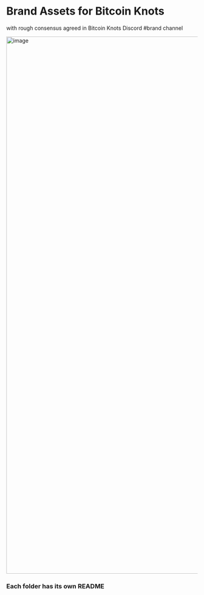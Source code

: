 # Brand Assets for Bitcoin Knots
with rough consensus agreed in Bitcoin Knots Discord #brand channel

<img width="1670" height="1414" alt="image" src="https://github.com/user-attachments/assets/67149e05-fef7-4bf1-9b34-58c57ed3d6d3" />


### Each folder has its own README 


